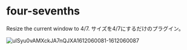# four-sevenths
Resize the current window to 4/7.
サイズを4/7にするだけのプラグイン。

![ulSyu0vAMXckJA7nQJXA1612060081-1612060087](https://user-images.githubusercontent.com/53589016/106372863-70f1ec80-63b7-11eb-8f09-c1cf65010b5e.gif)
